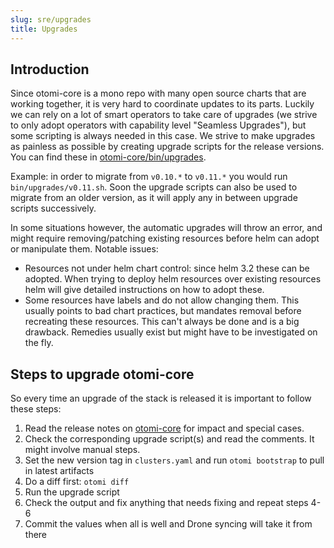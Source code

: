 ```yaml
---
slug: sre/upgrades
title: Upgrades
---
```


## Introduction

Since otomi-core is a mono repo with many open source charts that are working together, it is very hard to coordinate updates to its parts. Luckily we can rely on a lot of smart operators to take care of upgrades (we strive to only adopt operators with capability level "Seamless Upgrades"), but some scripting is always needed in this case. We strive to make upgrades as painless as possible by creating upgrade scripts for the release versions. You can find these in [otomi-core/bin/upgrades](https://github.com/redkubes/otomi-core/tree/main/bin/upgrades).

Example: in order to migrate from `v0.10.*` to `v0.11.*` you would run `bin/upgrades/v0.11.sh`. Soon the upgrade scripts can also be used to migrate from an older version, as it will apply any in between upgrade scripts successively.

In some situations however, the automatic upgrades will throw an error, and might require removing/patching existing resources before helm can adopt or manipulate them. Notable issues:

- Resources not under helm chart control: since helm 3.2 these can be adopted. When trying to deploy helm resources over existing resources helm will give detailed instructions on how to adopt these.
- Some resources have labels and do not allow changing them. This usually points to bad chart practices, but mandates removal before recreating these resources. This can't always be done and is a big drawback. Remedies usually exist but might have to be investigated on the fly.

## Steps to upgrade otomi-core

So every time an upgrade of the stack is released it is important to follow these steps:

1. Read the release notes on [otomi-core](https://github.com/redkubes/otomi-core) for impact and special cases.
2. Check the corresponding upgrade script(s) and read the comments. It might involve manual steps.
3. Set the new version tag in `clusters.yaml` and run `otomi bootstrap` to pull in latest artifacts
4. Do a diff first: `otomi diff`
5. Run the upgrade script
6. Check the output and fix anything that needs fixing and repeat steps 4-6
7. Commit the values when all is well and Drone syncing will take it from there
